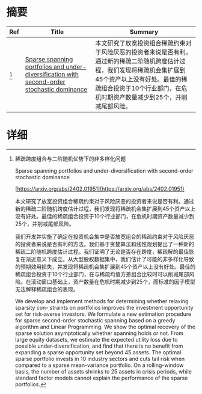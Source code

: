 # 摘要

| Ref | Title | Summary |
| --- | --- | --- |
| [^1] | [Sparse spanning portfolios and under-diversification with second-order stochastic dominance](https://arxiv.org/abs/2402.01951) | 本文研究了放宽投资组合稀疏约束对于风险厌恶的投资者来说是否有利。通过新的稀疏二阶随机跨度估计过程，我们发现将稀疏机会集扩展到45个资产以上没有好处。最佳的稀疏组合投资于10个行业部门，在危机时期资产数量减少到25个，并削减尾部风险。 |

# 详细

[^1]: 稀疏跨度组合与二阶随机优势下的非多样化问题

    Sparse spanning portfolios and under-diversification with second-order stochastic dominance

    [https://arxiv.org/abs/2402.01951](https://arxiv.org/abs/2402.01951)

    本文研究了放宽投资组合稀疏约束对于风险厌恶的投资者来说是否有利。通过新的稀疏二阶随机跨度估计过程，我们发现将稀疏机会集扩展到45个资产以上没有好处。最佳的稀疏组合投资于10个行业部门，在危机时期资产数量减少到25个，并削减尾部风险。

    

    我们开发并实施了确定在投资机会集中是否放宽组合的稀疏约束对于风险厌恶的投资者来说是否有利的方法。我们基于贪婪算法和线性规划提出了一种新的稀疏二阶随机跨度估计过程。我们证明了无论是否存在跨度，稀疏解的最佳恢复在渐近意义下成立。从大型股权数据集中，我们估计了可能的非多样化导致的预期效用损失，并发现将稀疏机会集扩展到45个资产以上没有好处。最佳的稀疏组合投资于10个行业部门，在与稀疏均值方差组合比较时可以削减尾部风险。在滚动窗口基础上，资产数量在危机时期减少到25个，而标准的因子模型无法解释稀疏组合的表现。

    We develop and implement methods for determining whether relaxing sparsity con- straints on portfolios improves the investment opportunity set for risk-averse investors. We formulate a new estimation procedure for sparse second-order stochastic spanning based on a greedy algorithm and Linear Programming. We show the optimal recovery of the sparse solution asymptotically whether spanning holds or not. From large equity datasets, we estimate the expected utility loss due to possible under-diversification, and find that there is no benefit from expanding a sparse opportunity set beyond 45 assets. The optimal sparse portfolio invests in 10 industry sectors and cuts tail risk when compared to a sparse mean-variance portfolio. On a rolling-window basis, the number of assets shrinks to 25 assets in crisis periods, while standard factor models cannot explain the performance of the sparse portfolios.
    

